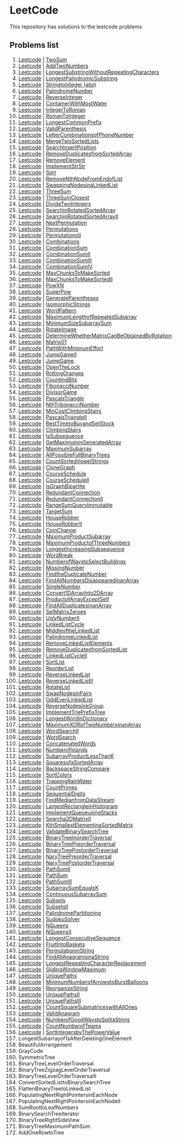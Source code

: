 # LeetCode

This repository has solutions to the leetcode problems

## Problems list

1. [Leetcode](https://leetcode.com/problems/two-sum) | [TwoSum](TwoSum.java)
2. [Leetcode](https://leetcode.com/problems/add-two-numbers) | [AddTwoNumbers](AddTwoNumbers.java)
3. [Leetcode](https://leetcode.com/problems/longest-substring-without-repeating-characters) | [LongestSubstringWithoutRepeatingCharacters](LongestSubstringWithoutRepeatingCharacters.java)
4. [Leetcode](https://leetcode.com/problems/longest-palindromic-substring) | [LongestPalindromicSubstring](LongestPalindromicSubstring.java)
5. [Leetcode](https://leetcode.com/problems/string-to-integer-atoi/) | [StringtoInteger (atoi)](StringtoInteger.java)
6. [Leetcode](https://leetcode.com/problems/palindrome-number) | [PalindromeNumber](PalindromeNumber.java)
7. [Leetcode](https://leetcode.com/problems/reverse-integer/) | [ReverseInteger](ReverseInteger.java)
8. [Leetcode](https://leetcode.com/problems/container-with-most-water) | [ContainerWithMostWater](ContainerWithMostWater.java)
9. [Leetcode](https://leetcode.com/problems/integer-to-roman/) | [IntegerToRoman](IntegerToRoman.java)
10. [Leetcode](https://leetcode.com/problems/roman-to-integer/) | [RomanToInteger](RomanToInteger.java)
11. [Leetcode](https://leetcode.com/problems/longest-common-prefix/) | [LongestCommonPrefix](LongestCommonPrefix.java)
12. [Leetcode](https://leetcode.com/problems/valid-parentheses/) | [ValidParenthesis](ValidParenthesis.java)
13. [Leetcode](https://leetcode.com/problems/letter-combinations-of-a-phone-number/) | [LetterCombinationsofPhoneNumber](LetterCombinationsofPhoneNumber.java)
14. [Leetcode](https://leetcode.com/problems/merge-two-sorted-lists/) | [MergeTwoSortedLists](MergeTwoSortedLists.java)
15. [Leetcode](https://leetcode.com/problems/search-insert-position/) | [SearchInsertPosition](SearchInsertPosition.java)
16. [Leetcode](https://leetcode.com/problems/remove-duplicates-from-sorted-array/) | [RemoveDuplicatesfromSortedArray](RemoveDuplicatesfromSortedArray.java)
17. [Leetcode](https://leetcode.com/problems/remove-element/) | [RemoveElement](RemoveElement.java)
18. [Leetcode](https://leetcode.com/problems/implement-strstr/) | [ImplementStrStr](ImplementStrStr.java)
19. [Leetcode](https://leetcode.com/problems/sqrtx/) | [Sqrt](Sqrt.java)
20. [Leetcode](https://leetcode.com/problems/remove-nth-node-from-end-of-list/) | [RemoveNthNodeFromEndofList](RemoveNthNodeFromEndofList.java)
21. [Leetcode](https://leetcode.com/problems/swapping-nodes-in-a-linked-list/) | [SwappingNodesinaLinkedList](SwappingNodesinaLinkedList.java)
22. [Leetcode](https://leetcode.com/problems/3sum/) | [ThreeSum](ThreeSum.java)
23. [Leetcode](https://leetcode.com/problems/3sum-closest/) | [ThreeSumClosest](ThreeSumClosest.java)
24. [Leetcode](https://leetcode.com/problems/divide-two-integers/) | [DivideTwoIntegers](DivideTwoIntegers.java)
25. [Leetcode](https://leetcode.com/problems/search-in-rotated-sorted-array/) | [SearchinRotatedSortedArray](SearchinRotatedSortedArray.java)
26. [Leetcode](https://leetcode.com/problems/search-in-rotated-sorted-array-ii/) | [SearchinRotatedSortedArrayII](SearchinRotatedSortedArrayII.java)
27. [Leetcode](https://leetcode.com/problems/next-permutation/) | [NextPermutation](NextPermutation.java)
28. [Leetcode](https://leetcode.com/problems/permutations/) | [Permutations](Permutations.java)
29. [Leetcode](https://leetcode.com/problems/permutations-ii/) | [PermutationsII](PermutationsII.java)
30. [Leetcode](https://leetcode.com/problems/combinations/) | [Combinations](Combinations.java)
31. [Leetcode](https://leetcode.com/problems/combination-sum/) | [CombinationSum](CombinationSum.java)
32. [Leetcode](https://leetcode.com/problems/combination-sum-ii/) | [CombinationSumII](CombinationSumII.java)
33. [Leetcode](https://leetcode.com/problems/combination-sum-iii/) | [CombinationSumIII](CombinationSumIII.java)
34. [Leetcode](https://leetcode.com/problems/combination-sum-iv/) | [CombinationSumIV](CombinationSumIV.java)
35. [Leetcode](https://leetcode.com/problems/max-chunks-to-make-sorted/) | [MaxChunksToMakeSorted](MaxChunksToMakeSorted.java)
36. [Leetcode](https://leetcode.com/problems/max-chunks-to-make-sorted-ii/) | [MaxChunksToMakeSortedII](MaxChunksToMakeSortedII.java)
37. [Leetcode](https://leetcode.com/problems/powx-n/) | [PowXN](PowXN.java)
38. [Leetcode](https://leetcode.com/problems/super-pow/) | [SuperPow](SuperPow.java)
39. [Leetcode](https://leetcode.com/problems/generate-parentheses/) | [GenerateParentheses](GenerateParentheses.java)
40. [Leetcode](https://leetcode.com/problems/isomorphic-strings/) | [IsomorphicStrings](IsomorphicStrings.java)
41. [Leetcode](https://leetcode.com/problems/word-pattern/) | [WordPattern](WordPattern.java)
42. [Leetcode](https://leetcode.com/problems/maximum-length-of-repeated-subarray/) | [MaximumLengthofRepeatedSubarray](MaximumLengthofRepeatedSubarray.java)
43. [Leetcode](https://leetcode.com/problems/minimum-size-subarray-sum/) | [MinimumSizeSubarraySum](MinimumSizeSubarraySum.java)
44. [Leetcode](https://leetcode.com/problems/rotate-image/) | [RotateImage](RotateImage.java)
45. [Leetcode](https://leetcode.com/problems/determine-whether-matrix-can-be-obtained-by-rotation/) | [DetermineWhetherMatrixCanBeObtainedByRotation](DetermineWhetherMatrixCanBeObtainedByRotation.java)
46. [Leetcode](https://leetcode.com/problems/01-matrix/) | [Matrix01](Matrix01.java)
47. [Leetcode](https://leetcode.com/problems/path-with-minimum-effort/) | [PathWithMinimumEffort](PathWithMinimumEffort.java)
48. [Leetcode](https://leetcode.com/problems/jump-game-ii/) | [JumpGameII](JumpGameII.java)
49. [Leetcode](https://leetcode.com/problems/jump-game/) | [JumpGame](JumpGame.java)
50. [Leetcode](https://leetcode.com/problems/open-the-lock/) | [OpenTheLock](OpenTheLock.java)
51. [Leetcode](https://leetcode.com/problems/rotting-oranges/) | [RottingOranges](RottingOranges.java)
52. [Leetcode](https://leetcode.com/problems/counting-bits/) | [CountingBits](CountingBits.java)
53. [Leetcode](https://leetcode.com/problems/fibonacci-number/) | [FibonacciNumber](FibonacciNumber.java)
54. [Leetcode](https://leetcode.com/problems/divisor-game/) | [DivisorGame](DivisorGame.java)
55. [Leetcode](https://leetcode.com/problems/pascals-triangle/) | [PascalsTriangle](PascalsTriangle.java)
56. [Leetcode](https://leetcode.com/problems/n-th-tribonacci-number/) | [NthTribonacciNumber](NthTribonacciNumber.java)
57. [Leetcode](https://leetcode.com/problems/min-cost-climbing-stairs/) | [MinCostClimbingStairs](MinCostClimbingStairs.java)
58. [Leetcode](https://leetcode.com/problems/pascals-triangle-ii/) | [PascalsTriangleII](PascalsTriangleII.java)
59. [Leetcode](https://leetcode.com/problems/best-time-to-buy-and-sell-stock/) | [BestTimetoBuyandSellStock](BestTimetoBuyandSellStock.java)
60. [Leetcode](https://leetcode.com/problems/climbing-stairs/) | [ClimbingStairs](ClimbingStairs.java)
61. [Leetcode](https://leetcode.com/problems/is-subsequence/) | [IsSubsequence](IsSubsequence.java)
62. [Leetcode](https://leetcode.com/problems/get-maximum-in-generated-array/) | [GetMaximuminGeneratedArray](GetMaximuminGeneratedArray.java)
63. [Leetcode](https://leetcode.com/problems/maximum-subarray/) | [MaximumSubarray](MaximumSubarray.java)
64. [Leetcode](https://leetcode.com/problems/all-possible-full-binary-trees/) | [AllPossibleFullBinaryTrees](AllPossibleFullBinaryTrees.java)
65. [Leetcode](https://leetcode.com/problems/count-sorted-vowel-strings/) | [CountSortedVowelStrings](CountSortedVowelStrings.java)
66. [Leetcode](https://leetcode.com/problems/clone-graph/) | [CloneGraph](CloneGraph.java)
67. [Leetcode](https://leetcode.com/problems/course-schedule/) | [CourseSchedule](CourseSchedule.java)
68. [Leetcode](https://leetcode.com/problems/course-schedule-ii/) | [CourseScheduleII](CourseScheduleII.java)
69. [Leetcode](https://leetcode.com/problems/is-graph-bipartite/) | [IsGraphBipartite](IsGraphBipartite.java)
70. [Leetcode](https://leetcode.com/problems/redundant-connection/) | [RedundantConnection](RedundantConnection.java)
71. [Leetcode](https://leetcode.com/problems/redundant-connection-ii/) | [RedundantConnectionII](RedundantConnectionII.java)
72. [Leetcode](https://leetcode.com/problems/range-sum-query-immutable/) | [RangeSumQueryImmutable](RangeSumQueryImmutable.java)
73. [Leetcode](https://leetcode.com/problems/target-sum/) | [TargetSum](TargetSum.java)
74. [Leetcode](https://leetcode.com/problems/house-robber/) | [HouseRobber](HouseRobber.java)
75. [Leetcode](https://leetcode.com/problems/house-robber-ii/) | [HouseRobberII](HouseRobberII.java)
76. [Leetcode](https://leetcode.com/problems/coin-change/) | [CoinChange](CoinChange.java)
77. [Leetcode](https://leetcode.com/problems/maximum-product-subarray/) | [MaximumProductSubarray](MaximumProductSubarray.java)
78. [Leetcode](https://leetcode.com/problems/maximum-product-of-three-numbers/) | [MaximumProductofThreeNumbers](MaximumProductofThreeNumbers.java)
79. [Leetcode](https://leetcode.com/problems/longest-increasing-subsequence/) | [LongestIncreasingSubsequence](LongestIncreasingSubsequence.java)
80. [Leetcode](https://leetcode.com/problems/word-break/) | [WordBreak](WordBreak.java)
81. [Leetcode](https://leetcode.com/problems/number-of-ways-to-select-buildings/) | [NumberofWaystoSelectBuildings](NumberofWaystoSelectBuildings.java)
82. [Leetcode](https://leetcode.com/problems/missing-number/) | [MissingNumber](MissingNumber.java)
83. [Leetcode](https://leetcode.com/problems/find-the-duplicate-number/) | [FindtheDuplicateNumber](FindtheDuplicateNumber.java)
84. [Leetcode](https://leetcode.com/problems/find-all-numbers-disappeared-in-an-array/) | [FindAllNumbersDisappearedinanArray](FindAllNumbersDisappearedinanArray.java)
85. [Leetcode](https://leetcode.com/problems/single-number/) | [SingleNumber](SingleNumber.java)
86. [Leetcode](https://leetcode.com/problems/convert-1d-array-into-2d-array/) | [Convert1DArrayInto2DArray](Convert1DArrayInto2DArray.java)
87. [Leetcode](https://leetcode.com/problems/product-of-array-except-self/) | [ProductofArrayExceptSelf](ProductofArrayExceptSelf.java)
88. [Leetcode](https://leetcode.com/problems/find-all-duplicates-in-an-array/) | [FindAllDuplicatesinanArray](FindAllDuplicatesinanArray.java)
89. [Leetcode](https://leetcode.com/problems/set-matrix-zeroes/) | [SetMatrixZeroes](SetMatrixZeroes.java)
90. [Leetcode](https://leetcode.com/problems/ugly-number-ii/) | [UglyNumberII](UglyNumberII.java)
91. [Leetcode](https://leetcode.com/problems/linked-list-cycle/) | [LinkedListCycle](LinkedListCycle.java)
92. [Leetcode](https://leetcode.com/problems/middle-of-the-linked-list/) | [MiddleoftheLinkedList](MiddleoftheLinkedList.java)
93. [Leetcode](https://leetcode.com/problems/palindrome-linked-list/) | [PalindromeLinkedList](PalindromeLinkedList.java)
94. [Leetcode](https://leetcode.com/problems/remove-linked-list-elements/) | [RemoveLinkedListElements](RemoveLinkedListElements.java)
95. [Leetcode](https://leetcode.com/problems/remove-duplicates-from-sorted-list/) | [RemoveDuplicatesfromSortedList](RemoveDuplicatesfromSortedList.java)
96. [Leetcode](https://leetcode.com/problems/linked-list-cycle-ii/) | [LinkedListCycleII](LinkedListCycleII.java)
97. [Leetcode](https://leetcode.com/problems/sort-list/) | [SortList](SortList.java)
98. [Leetcode](https://leetcode.com/problems/reorder-list/) | [ReorderList](ReorderList.java)
99. [Leetcode](https://leetcode.com/problems/reverse-linked-list/) | [ReverseLinkedList](ReverseLinkedList.java)
100. [Leetcode](https://leetcode.com/problems/reverse-linked-list-ii/) | [ReverseLinkedListII](ReverseLinkedListII.java)
101. [Leetcode](https://leetcode.com/problems/rotate-list/) | [RotateList](RotateList.java)
102. [Leetcode](https://leetcode.com/problems/swap-nodes-in-pairs/) | [SwapNodesinPairs](SwapNodesinPairs.java)
103. [Leetcode](https://leetcode.com/problems/odd-even-linked-list/) | [OddEvenLinkedList](OddEvenLinkedList.java)
104. [Leetcode](https://leetcode.com/problems/reverse-nodes-in-k-group/) | [ReverseNodesinkGroup](ReverseNodesinkGroup.java)
105. [Leetcode](https://leetcode.com/problems/implement-trie-prefix-tree/) | [ImplementTriePrefixTree](ImplementTriePrefixTree.java)
106. [Leetcode](https://leetcode.com/problems/longest-word-in-dictionary/) | [LongestWordinDictionary](LongestWordinDictionary.java)
107. [Leetcode](https://leetcode.com/problems/maximum-xor-of-two-numbers-in-an-array/) | [MaximumXORofTwoNumbersinanArray](MaximumXORofTwoNumbersinanArray.java)
108. [Leetcode](https://leetcode.com/problems/word-search-ii/) | [WordSearchII](WordSearchII.java)
109. [Leetcode](https://leetcode.com/problems/word-search/) | [WordSearch](WordSearch.java)
110. [Leetcode](https://leetcode.com/problems/concatenated-words/) | [ConcatenatedWords](ConcatenatedWords.java)
111. [Leetcode](https://leetcode.com/problems/number-of-islands/) | [NumberofIslands](NumberofIslands.java)
112. [Leetcode](https://leetcode.com/problems/subarray-product-less-than-k/) | [SubarrayProductLessThanK](SubarrayProductLessThanK.java)
113. [Leetcode](https://leetcode.com/problems/squares-of-a-sorted-array/) | [SquaresofaSortedArray](SquaresofaSortedArray.java)
114. [Leetcode](https://leetcode.com/problems/backspace-string-compare/) | [BackspaceStringCompare](BackspaceStringCompare.java)
115. [Leetcode](https://leetcode.com/problems/sort-colors/) | [SortColors](SortColors.java)
116. [Leetcode](https://leetcode.com/problems/trapping-rain-water/) | [TrappingRainWater](TrappingRainWater.java)
117. [Leetcode](https://leetcode.com/problems/count-primes/) | [CountPrimes](CountPrimes.java)
118. [Leetcode](https://leetcode.com/problems/sequential-digits/) | [SequentialDigits](SequentialDigits.java)
119. [Leetcode](https://leetcode.com/problems/find-median-from-data-stream/) | [FindMedianfromDataStream](FindMedianfromDataStream.java)
120. [Leetcode](https://leetcode.com/problems/largest-rectangle-in-histogram/) | [LargestRectangleinHistogram](LargestRectangleinHistogram.java)
121. [Leetcode](https://leetcode.com/problems/implement-queue-using-stacks/) | [ImplementQueueusingStacks](ImplementQueueusingStacks.java)
122. [Leetcode](https://leetcode.com/problems/search-a-2d-matrix-ii/) | [Searcha2DMatrixII](Searcha2DMatrixII.java)
123. [Leetcode](https://leetcode.com/problems/kth-smallest-element-in-a-sorted-matrix/) | [KthSmallestElementinaSortedMatrix](KthSmallestElementinaSortedMatrix.java)
124. [Leetcode](https://leetcode.com/problems/validate-binary-search-tree/) | [ValidateBinarySearchTree](ValidateBinarySearchTree.java)
125. [Leetcode](https://leetcode.com/problems/binary-tree-inorder-traversal/) | [BinaryTreeInorderTraversal](BinaryTreeInorderTraversal.java)
126. [Leetcode](https://leetcode.com/problems/binary-tree-preorder-traversal/) | [BinaryTreePreorderTraversal](BinaryTreePreorderTraversal.java)
127. [Leetcode](https://leetcode.com/problems/binary-tree-postorder-traversal/) | [BinaryTreePostorderTraversal](BinaryTreePostorderTraversal.java)
128. [Leetcode](https://leetcode.com/problems/n-ary-tree-preorder-traversal/) | [NaryTreePreorderTraversal](NaryTreePreorderTraversal.java)
129. [Leetcode](https://leetcode.com/problems/n-ary-tree-postorder-traversal/) | [NaryTreePostorderTraversal](NaryTreePostorderTraversal.java)
130. [Leetcode](https://leetcode.com/problems/path-sum-ii/) | [PathSumII](PathSumII.java)
131. [Leetcode](https://leetcode.com/problems/path-sum/) | [PathSum](PathSum.java)
132. [Leetcode](https://leetcode.com/problems/path-sum-iii/) | [PathSumIII](PathSumIII.java)
133. [Leetcode](https://leetcode.com/problems/subarray-sum-equals-k/) | [SubarraySumEqualsK](SubarraySumEqualsK.java)
134. [Leetcode](https://leetcode.com/problems/continuous-subarray-sum/) | [ContinuousSubarraySum](ContinuousSubarraySum.java)
135. [Leetcode](https://leetcode.com/problems/subsets/) | [Subsets](Subsets.java)
136. [Leetcode](https://leetcode.com/problems/subsets-ii/) | [SubsetsII](SubsetsII.java)
137. [Leetcode](https://leetcode.com/problems/palindrome-partitioning/) | [PalindromePartitioning](PalindromePartitioning.java)
138. [Leetcode](https://leetcode.com/problems/sudoku-solver/) | [SudokuSolver](SudokuSolver.java)
139. [Leetcode](https://leetcode.com/problems/n-queens/) | [NQueens](NQueens.java)
140. [Leetcode](https://leetcode.com/problems/n-queens-ii/) | [NQueensII](NQueensII.java)
141. [Leetcode](https://leetcode.com/problems/longest-consecutive-sequence/) | [LongestConsecutiveSequence](LongestConsecutiveSequence.java)
142. [Leetcode](https://leetcode.com/problems/fruit-into-baskets/) | [FruitIntoBaskets](FruitIntoBaskets.java)
143. [Leetcode](https://leetcode.com/problems/permutation-in-string/) | [PermutationinString](PermutationinString.java)
144. [Leetcode](https://leetcode.com/problems/find-all-anagrams-in-a-string/) | [FindAllAnagramsinaString](FindAllAnagramsinaString.java)
145. [Leetcode](https://leetcode.com/problems/longest-repeating-character-replacement/) | [LongestRepeatingCharacterReplacement](LongestRepeatingCharacterReplacement.java)
146. [Leetcode](https://leetcode.com/problems/sliding-window-maximum/) | [SlidingWindowMaximum](SlidingWindowMaximum.java)
147. [Leetcode](https://leetcode.com/problems/unique-paths/) | [UniquePaths](UniquePaths.java)
148. [Leetcode](https://leetcode.com/problems/minimum-number-of-arrows-to-burst-balloons/) | [MinimumNumberofArrowstoBurstBalloons](MinimumNumberofArrowstoBurstBalloons.java)
149. [Leetcode](https://leetcode.com/problems/reorganize-string/) | [ReorganizeString](ReorganizeString.java)
150. [Leetcode](https://leetcode.com/problems/unique-paths-ii/) | [UniquePathsII](UniquePathsII.java)
151. [Leetcode](https://leetcode.com/problems/unique-paths-iii/) | [UniquePathsIII](UniquePathsIII.java)
152. [Leetcode](https://leetcode.com/problems/count-square-submatrices-with-all-ones/) | [CountSquareSubmatriceswithAllOnes](CountSquareSubmatriceswithAllOnes.java)
153. [Leetcode](https://leetcode.com/problems/valid-anagram/) | [ValidAnagram](ValidAnagram.java)
154. [Leetcode](https://leetcode.com/problems/number-of-good-ways-to-split-a-string/) | [NumberofGoodWaystoSplitaString](NumberofGoodWaystoSplitaString.java)
155. [Leetcode](https://leetcode.com/problems/count-number-of-teams/) | [CountNumberofTeams](CountNumberofTeams.java)
156. [Leetcode](https://leetcode.com/problems/sort-integers-by-the-power-value/) | [SortIntegersbyThePowerValue](SortIntegersbyThePowerValue.java)
157. LongestSubarrayof1sAfterDeletingOneElement
158. BeautifulArrangement
159. GrayCode
160. SymmetricTree
161. BinaryTreeLevelOrderTraversal
162. BinaryTreeZigzagLevelOrderTraversal
163. BinaryTreeLevelOrderTraversalII
164. ConvertSortedListtoBinarySearchTree
165. FlattenBinaryTreetoLinkedList
166. PopulatingNextRightPointersinEachNode
167. PopulatingNextRightPointersinEachNodeII
168. SumRoottoLeafNumbers
169. BinarySearchTreeIterator
170. BinaryTreeRightSideView
171. BinaryTreeMaximumPathSum
172. AddOneRowtoTree